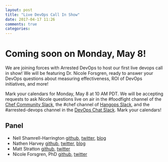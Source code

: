 ```yaml
---
layout: post
title: "Live DevOps Call In Show"
date: 2017-04-17 11:26
comments: true
categories:
---
```


# Coming soon on Monday, May 8!

We are joining forces with Arrested DevOps to host our first live devops call in show!  We will be featuring Dr. Nicole Forsgren, ready to answer your DevOps questions about measuring effectiveness, ROI of DevOps initiatives, and more!

Mark your calendars for Monday, May 8 at 10 AM PDT.  We will be accepting requests to ask Nicole questions live on air in the #foodfight channel of the [Chef Community Slack](http://community-slack.chef.io), the #chef channel of [Hangops Slack](https://signup.hangops.com/), and the #arrested-devops channel in the [DevOps Chat Slack](https://devopschat.co/). Mark your calendars!


Panel<a name="panel"></a>
-----
* Nell Shamrell-Harrington [github](https://github.com/nellshamrell), [twitter](https://twitter.com/nellshamrell), [blog](http://nellshamrell.com/)
* Nathen Harvey [github](http://github.com/nathenharvey), [twitter](http://twitter.com/nathenharvey), [blog](http://nathenharvey.com)
* Matt Stratton [github](https://github.com/mattstratton), [twitter](https://twitter.com/mattstratton)
* Nicole Forsgren, PhD [github](https://github.com/nicolefv), [twitter](https://twitter.com/nicolefv)

